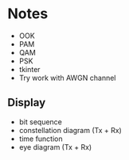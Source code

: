# Notes
- OOK
- PAM
- QAM
- PSK
- tkinter
- Try work with AWGN channel
## Display
- bit sequence
- constellation diagram (Tx + Rx)
- time function
- eye diagram (Tx + Rx)
